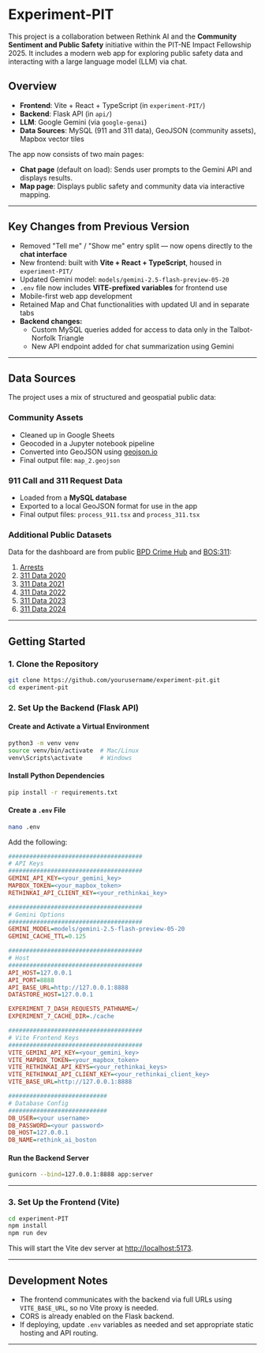 # Experiment-PIT

This project is a collaboration between Rethink AI and the **Community Sentiment and Public Safety** initiative within the PIT-NE Impact Fellowship 2025. It includes a modern web app for exploring public safety data and interacting with a large language model (LLM) via chat.

## Overview

- **Frontend**: Vite + React + TypeScript (in `experiment-PIT/`)
- **Backend**: Flask API (in `api/`)
- **LLM**: Google Gemini (via `google-genai`)
- **Data Sources**: MySQL (911 and 311 data), GeoJSON (community assets), Mapbox vector tiles

The app now consists of two main pages:
- **Chat page** (default on load): Sends user prompts to the Gemini API and displays results.
- **Map page**: Displays public safety and community data via interactive mapping.

---

## Key Changes from Previous Version

- Removed "Tell me" / "Show me" entry split — now opens directly to the **chat interface**
- New frontend: built with **Vite + React + TypeScript**, housed in `experiment-PIT/`
- Updated Gemini model: `models/gemini-2.5-flash-preview-05-20`
- `.env` file now includes **VITE-prefixed variables** for frontend use
- Mobile-first web app development
- Retained Map and Chat functionalities with updated UI and in separate tabs
- **Backend changes:**
  - Custom MySQL queries added for access to data only in the Talbot-Norfolk Triangle
  - New API endpoint added for chat summarization using Gemini

---

## Data Sources

The project uses a mix of structured and geospatial public data:

### Community Assets
- Cleaned up in Google Sheets
- Geocoded in a Jupyter notebook pipeline
- Converted into GeoJSON using [geojson.io](https://geojson.io/)
- Final output file: `map_2.geojson`

### 911 Call and 311 Request Data
- Loaded from a **MySQL database**
- Exported to a local GeoJSON format for use in the app
- Final output files: `process_911.tsx` and `process_311.tsx`

### Additional Public Datasets

Data for the dashboard are from public [BPD Crime Hub](https://boston-pd-crime-hub-boston.hub.arcgis.com/pages/data) and [BOS:311](https://data.boston.gov/dataset/311-service-requests):

1. [Arrests](https://boston-pd-crime-hub-boston.hub.arcgis.com/datasets/8cec12c8d60140aca2827eb45484f10b/explore)
2. [311 Data 2020](https://data.boston.gov/dataset/311-service-requests/resource/6ff6a6fd-3141-4440-a880-6f60a37fe789)
3. [311 Data 2021](https://data.boston.gov/dataset/311-service-requests/resource/f53ebccd-bc61-49f9-83db-625f209c95f5)
4. [311 Data 2022](https://data.boston.gov/dataset/311-service-requests/resource/81a7b022-f8fc-4da5-80e4-b160058ca207)
5. [311 Data 2023](https://data.boston.gov/dataset/311-service-requests/resource/e6013a93-1321-4f2a-bf91-8d8a02f1e62f)
6. [311 Data 2024](https://data.boston.gov/dataset/311-service-requests/resource/dff4d804-5031-443a-8409-8344efd0e5c8)

---

## Getting Started

### 1. Clone the Repository

```sh
git clone https://github.com/yourusername/experiment-pit.git
cd experiment-pit
```

### 2. Set Up the Backend (Flask API)

#### Create and Activate a Virtual Environment

```sh
python3 -m venv venv
source venv/bin/activate  # Mac/Linux
venv\Scripts\activate     # Windows
```

#### Install Python Dependencies

```sh
pip install -r requirements.txt
```

#### Create a `.env` File

```sh
nano .env
```

Add the following:

```ini
######################################
# API Keys
######################################
GEMINI_API_KEY=<your_gemini_key>
MAPBOX_TOKEN=<your_mapbox_token>
RETHINKAI_API_CLIENT_KEY=<your_rethinkai_key>

######################################
# Gemini Options
######################################
GEMINI_MODEL=models/gemini-2.5-flash-preview-05-20
GEMINI_CACHE_TTL=0.125

######################################
# Host
######################################
API_HOST=127.0.0.1
API_PORT=8888
API_BASE_URL=http://127.0.0.1:8888
DATASTORE_HOST=127.0.0.1

EXPERIMENT_7_DASH_REQUESTS_PATHNAME=/
EXPERIMENT_7_CACHE_DIR=./cache

######################################
# Vite Frontend Keys
######################################
VITE_GEMINI_API_KEY=<your_gemini_key>
VITE_MAPBOX_TOKEN=<your_mapbox_token>
VITE_RETHINKAI_API_KEYS=<your_rethinkai_keys>
VITE_RETHINKAI_API_CLIENT_KEY=<your_rethinkai_client_key>
VITE_BASE_URL=http://127.0.0.1:8888

############################
# Database Config
############################
DB_USER=<your username>
DB_PASSWORD=<your password>
DB_HOST=127.0.0.1
DB_NAME=rethink_ai_boston

```

#### Run the Backend Server

```sh
gunicorn --bind=127.0.0.1:8888 app:server
```

---

### 3. Set Up the Frontend (Vite)

```sh
cd experiment-PIT
npm install
npm run dev
```

This will start the Vite dev server at [http://localhost:5173](http://localhost:5173).

---

## Development Notes

* The frontend communicates with the backend via full URLs using `VITE_BASE_URL`, so no Vite proxy is needed.
* CORS is already enabled on the Flask backend.
* If deploying, update `.env` variables as needed and set appropriate static hosting and API routing.

---
